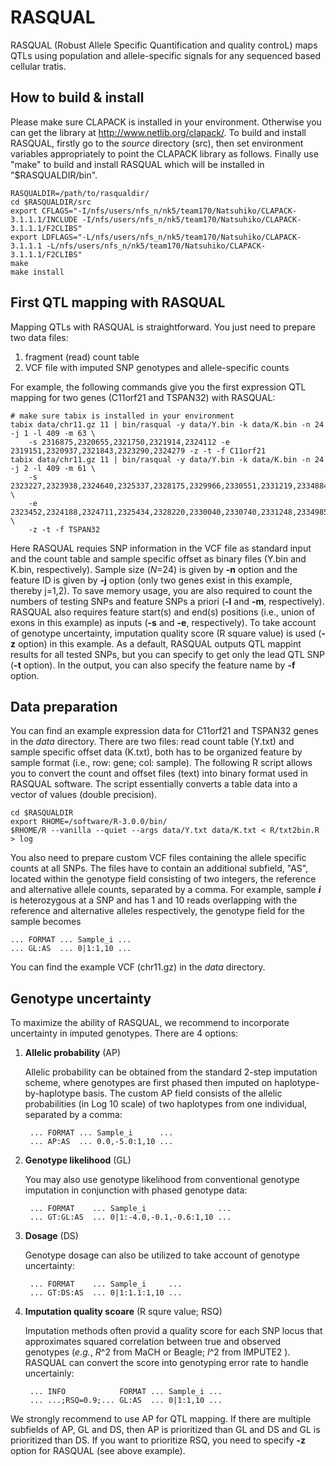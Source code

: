 # RASQUAL
RASQUAL (Robust Allele Specific Quantification and quality controL) maps QTLs using population and allele-specific signals for any sequenced based cellular tratis.

## How to build & install

Please make sure CLAPACK is installed in your environment.  Otherwise you can get the library at http://www.netlib.org/clapack/.  To build and install RASQUAL, firstly go to the _source_ directory (src), then set environment variables appropriately to point the CLAPACK library as follows.  Finally use "make" to build and install RASQUAL which will be installed in "$RASQUALDIR/bin".

	RASQUALDIR=/path/to/rasqualdir/
	cd $RASQUALDIR/src
	export CFLAGS="-I/nfs/users/nfs_n/nk5/team170/Natsuhiko/CLAPACK-3.1.1.1/INCLUDE -I/nfs/users/nfs_n/nk5/team170/Natsuhiko/CLAPACK-3.1.1.1/F2CLIBS"
	export LDFLAGS="-L/nfs/users/nfs_n/nk5/team170/Natsuhiko/CLAPACK-3.1.1.1 -L/nfs/users/nfs_n/nk5/team170/Natsuhiko/CLAPACK-3.1.1.1/F2CLIBS"
	make
	make install

## First QTL mapping with RASQUAL

Mapping QTLs with RASQUAL is straightforward.  You just need to prepare two data files:

1. fragment (read) count table
2. VCF file with imputed SNP genotypes and allele-specific counts

For example, the following commands give you the first expression QTL mapping for two genes (C11orf21 and TSPAN32) with RASQUAL:

    # make sure tabix is installed in your environment
    tabix data/chr11.gz 11 | bin/rasqual -y data/Y.bin -k data/K.bin -n 24 -j 1 -l 409 -m 63 \
        -s 2316875,2320655,2321750,2321914,2324112 -e 2319151,2320937,2321843,2323290,2324279 -z -t -f C11orf21
    tabix data/chr11.gz 11 | bin/rasqual -y data/Y.bin -k data/K.bin -n 24 -j 2 -l 409 -m 61 \
        -s 2323227,2323938,2324640,2325337,2328175,2329966,2330551,2331219,2334884,2335715,2338574,2339093 \
        -e 2323452,2324188,2324711,2325434,2328220,2330040,2330740,2331248,2334985,2337897,2338755,2339430 \
        -z -t -f TSPAN32

Here RASQUAL requies SNP information in the VCF file as standard input and the count table and sample specific offset as binary files (Y.bin and K.bin, respectively).  Sample size (*N*=24) is given by **-n** option and the feature ID is given by **-j** option (only two genes exist in this example, thereby j=1,2).  To save memory usage, you are also required to count the numbers of testing SNPs and feature SNPs a priori (**-l** and **-m**, respectively).  RASQUAL also requires feature start(s) and end(s) positions (i.e., union of exons in this example) as inputs (**-s** and **-e**, respectively).  To take account of genotype uncertainty, imputation quality score (R square value) is used (**-z** option) in this example.  As a default, RASQUAL outputs QTL mappint results for all tested SNPs, but you can specify to get only the lead QTL SNP (**-t** option).  In the output, you can also specify the feature name by **-f** option.

## Data preparation

You can find an example expression data for C11orf21 and TSPAN32 genes in the _data_ directory.  There are two files: read count table (Y.txt) and sample specific offset data (K.txt), both has to be organized feature by sample format (i.e., row: gene; col: sample).  The following R script allows you to convert the count and offset files (text) into binary format used in RASQUAL software.  The script essentially converts a table data into a vector of values (double precision).

	cd $RASQUALDIR
	export RHOME=/software/R-3.0.0/bin/
	$RHOME/R --vanilla --quiet --args data/Y.txt data/K.txt < R/txt2bin.R > log

You also need to prepare custom VCF files containing the allele specific counts at all SNPs.  The files have to contain an additional subfield, "AS", located within the genotype field consisting of two integers, the reference and alternative allele counts, separated by a comma.  For example, sample **_i_** is heterozygous at a SNP and has 1 and 10 reads overlapping with the reference and alternative alleles respectively, the genotype field for the sample becomes

	... FORMAT ... Sample_i ...
	... GL:AS  ... 0|1:1,10 ...

You can find the example VCF (chr11.gz) in the _data_ directory.

## Genotype uncertainty

To maximize the ability of RASQUAL, we recommend to incorporate uncertainty in imputed genotypes.  There are 4 options: 

1. **Allelic probability** (AP) 

    Allelic probability can be obtained from the standard 2-step imputation scheme, where genotypes are first phased then imputed on haplotype-by-haplotype basis.  The custom AP field consists of the allelic probabilities (in Log 10 scale) of two haplotypes from one individual, separated by a comma:

        ... FORMAT ... Sample_i      ...
        ... AP:AS  ... 0.0,-5.0:1,10 ...

2. **Genotype likelihood** (GL)

    You may also use genotype likelihood from conventional genotype imputation in conjunction with phased genotype data:

        ... FORMAT    ... Sample_i                ...
        ... GT:GL:AS  ... 0|1:-4.0,-0.1,-0.6:1,10 ...

3. **Dosage** (DS)

    Genotype dosage can also be utilized to take account of genotype uncertainty:

        ... FORMAT    ... Sample_i     ...
        ... GT:DS:AS  ... 0|1:1.1:1,10 ...

4. **Imputation quality scoare** (R squre value; RSQ)

    Imputation methods often provid a quality score for each SNP locus that approximates squared correlation between true and observed genotypes (*e.g.*, *R*^2 from MaCH or Beagle; *I*^2 from IMPUTE2 ).  RASQUAL can convert the score into genotyping error rate to handle uncertainly:

        ... INFO            FORMAT ... Sample_i ...
        ... ...;RSQ=0.9;... GL:AS  ... 0|1:1,10 ...

We strongly recommend to use AP for QTL mapping.  If there are multiple subfields of AP, GL and DS, then AP is prioritized than GL and DS and GL is prioritized than DS.  If you want to prioritize RSQ, you need to specify **-z** option for RASQUAL (see above example).


